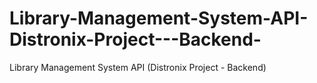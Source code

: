 # Library-Management-System-API-Distronix-Project---Backend-
Library Management System API (Distronix Project - Backend)
